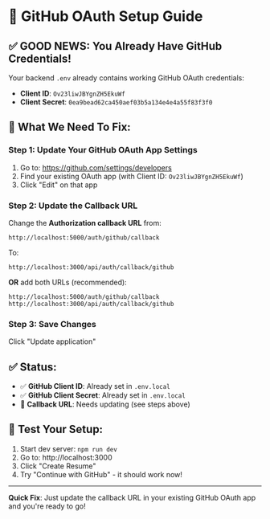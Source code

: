 # 🐙 GitHub OAuth Setup Guide

## ✅ **GOOD NEWS: You Already Have GitHub Credentials!**

Your backend `.env` already contains working GitHub OAuth credentials:
- **Client ID**: `Ov23liwJBYgnZH5EkuWf`
- **Client Secret**: `0ea9bead62ca450aef03b5a134e4e4a55f83f3f0`

## 🔧 **What We Need To Fix:**

### Step 1: Update Your GitHub OAuth App Settings
1. Go to: https://github.com/settings/developers
2. Find your existing OAuth app (with Client ID: `Ov23liwJBYgnZH5EkuWf`)
3. Click "Edit" on that app

### Step 2: Update the Callback URL
Change the **Authorization callback URL** from:
```
http://localhost:5000/auth/github/callback
```
To:
```
http://localhost:3000/api/auth/callback/github
```

**OR** add both URLs (recommended):
```
http://localhost:5000/auth/github/callback
http://localhost:3000/api/auth/callback/github
```

### Step 3: Save Changes
Click "Update application"

## ✅ **Status:**
- ✅ **GitHub Client ID**: Already set in `.env.local`
- ✅ **GitHub Client Secret**: Already set in `.env.local`
- 🔄 **Callback URL**: Needs updating (see steps above)

## 🧪 **Test Your Setup:**
1. Start dev server: `npm run dev`
2. Go to: http://localhost:3000
3. Click "Create Resume" 
4. Try "Continue with GitHub" - it should work now!

---

**Quick Fix**: Just update the callback URL in your existing GitHub OAuth app and you're ready to go!